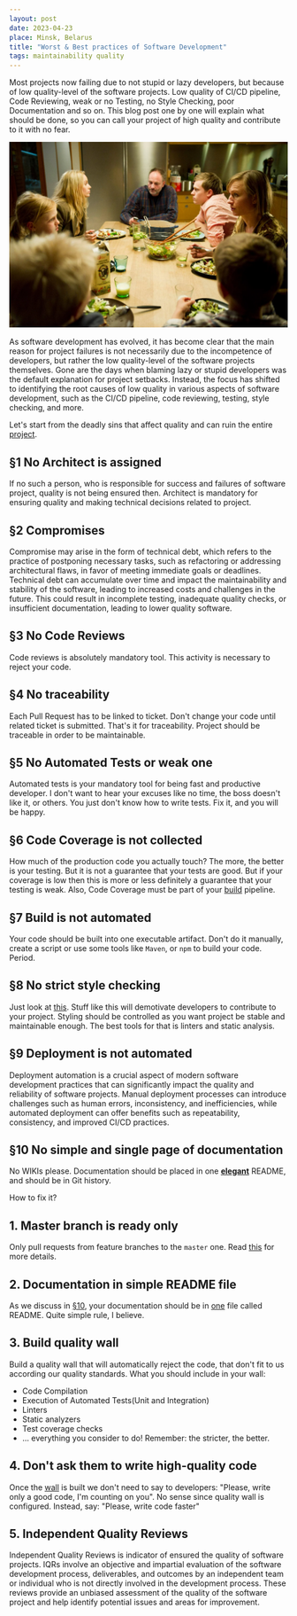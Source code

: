 ```yaml
---
layout: post
date: 2023-04-23
place: Minsk, Belarus
title: "Worst & Best practices of Software Development"
tags: maintainability quality
---
```


Most projects now failing due to not stupid or lazy developers, but because of low quality-level of the software
projects.
Low quality of CI/CD pipeline, Code Reviewing, weak or no Testing, no Style Checking, poor Documentation and so on.
This blog post one by one will explain what should be done, so you can call your project of high quality and contribute
to it with no fear.

<!--more-->

<img src="/images/2023/04/broen-dinner.png">

As software development has evolved, it has become clear that the main reason for project failures is not necessarily
due to the incompetence of developers, but rather the low quality-level of the software projects themselves.
Gone are the days when blaming lazy or stupid developers was the default explanation for project setbacks.
Instead, the focus has shifted to identifying the root causes of low quality in various aspects of software development,
such as the CI/CD pipeline, code reviewing, testing, style checking, and more.

Let's start from the deadly sins that affect quality and can ruin the
entire [project](https://h1alexbel.github.io/2023/01/21/maintainable-project-template.html).

## §1 No Architect is assigned

If no such a person, who is responsible for success and failures of software project, quality is not being ensured then.
Architect is mandatory for ensuring quality and making technical decisions related to project.

## §2 Compromises

Compromise may arise in the form of technical debt, which refers to the practice of postponing necessary tasks,
such as refactoring or addressing architectural flaws, in favor of meeting immediate goals or deadlines.
Technical debt can accumulate over time and impact the maintainability and stability of the software,
leading to increased costs and challenges in the future.
This could result in incomplete testing, inadequate quality checks,
or insufficient documentation, leading to lower quality software.

## §3 No Code Reviews

Code reviews is absolutely mandatory tool.
This activity is necessary to reject your code.

## §4 No traceability

Each Pull Request has to be linked to ticket.
Don't change your code until related ticket is submitted.
That's it for traceability.
Project should be traceable in order to be maintainable.

## §5 No Automated Tests or weak one

Automated tests is your mandatory tool for being fast and productive developer.
I don't want to hear your excuses like no time, the boss doesn't like it, or others.
You just don't know how to write tests.
Fix it, and you will be happy.

## §6 Code Coverage is not collected

How much of the production code you actually touch?
The more, the better is your testing.
But it is not a guarantee that your tests are good.
But if your coverage is low then this is more or less definitely a guarantee that your testing is weak.
Also, Code Coverage must be part of your [build](#7-build-is-not-automated) pipeline.

## §7 Build is not automated

Your code should be built into one executable artifact.
Don't do it manually, create a script or use some tools like `Maven`, or `npm` to build your code.
Period.

## §8 No strict style checking

Just look at [this](https://github.com/is/jsch/blob/master/src/main/java/com/jcraft/jsch/ChannelSession.java#L234-L263).
Stuff like this will demotivate developers to contribute to your project.
Styling should be controlled as you want project be stable and maintainable enough.
The best tools for that is linters and static analysis.

## §9 Deployment is not automated

Deployment automation is a crucial aspect of modern software development practices
that can significantly impact the quality and reliability of software projects.
Manual deployment processes can introduce challenges such as human errors, inconsistency,
and inefficiencies, while automated deployment can offer benefits such as repeatability, consistency,
and improved CI/CD practices.

## §10 No simple and single page of documentation

No WIKIs please.
Documentation should be placed in one [**elegant**](https://www.yegor256.com/2019/04/23/elegant-readme.html) README, and should be in Git history.

How to fix it?

## 1. Master branch is ready only

Only pull requests from feature branches to the `master` one.
Read [this](https://www.yegor256.com/2014/07/21/read-only-master-branch.html) for more details.

## 2. Documentation in simple README file

As we discuss in [§10](#10-no-simple-and-single-page-of-documentation),
your documentation should be in [one](https://www.youtube.com/watch?v=Qxvk9z0tEP8) file called README.
Quite simple rule, I believe.

## 3. Build quality wall

Build a quality wall that will automatically reject the code,
that don't fit to us according our quality standards.
What you should include in your wall:

- Code Compilation
- Execution of Automated Tests(Unit and Integration)
- Linters
- Static analyzers
- Test coverage checks
- ... everything you consider to do!
  Remember: the stricter, the better.

## 4. Don't ask them to write high-quality code

Once the [wall](#3-build-quality-wall) is built we don't need to say to developers:
"Please, write only a good code, I'm counting on you".
No sense since quality wall is configured.
Instead, say: "Please, write code faster"

## 5. Independent Quality Reviews

Independent Quality Reviews is indicator of ensured the quality of software projects.
IQRs involve an objective and impartial evaluation of the software development process, deliverables,
and outcomes by an independent team or individual who is not directly involved in the development process.
These reviews provide an unbiased assessment of the quality of the software project
and help identify potential issues and areas for improvement.
